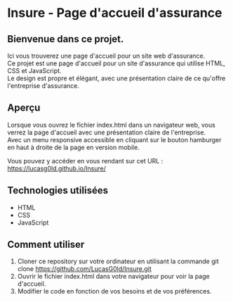 # Insure - Page d'accueil d'assurance

## Bienvenue dans ce projet.
Ici vous trouverez une page d'accueil pour un site web d'assurance.  
Ce projet est une page d'accueil pour un site d'assurance qui utilise HTML, CSS et JavaScript.  
Le design est propre et élégant, avec une présentation claire de ce qu'offre l'entreprise d'assurance.

## Aperçu
Lorsque vous ouvrez le fichier index.html dans un navigateur web, vous verrez la page d'accueil avec une présentation claire de l'entreprise.  
Avec un menu responsive accessible en cliquant sur le bouton hamburger en haut à droite de la page en version mobile.  
  
Vous pouvez y accéder en vous rendant sur cet URL : https://lucasg0ld.github.io/Insure/

## Technologies utilisées
* HTML
* CSS
* JavaScript

## Comment utiliser
1. Cloner ce repository sur votre ordinateur en utilisant la commande git clone https://github.com/LucasG0ld/Insure.git  
2. Ouvrir le fichier index.html dans votre navigateur pour voir la page d'accueil.
3. Modifier le code en fonction de vos besoins et de vos préférences.
